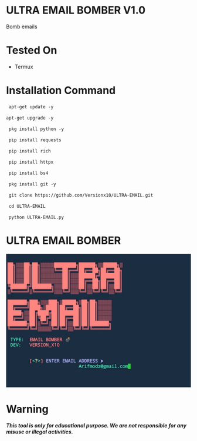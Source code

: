 # ULTRA EMAIL BOMBER V1.0
Bomb emails

# Tested On
- Termux

# Installation Command

```console
 apt-get update -y
```
```console
apt-get upgrade -y
```
```console
 pkg install python -y
```
```console
 pip install requests
```
```console
 pip install rich
```
```console
 pip install httpx
```
```console
 pip install bs4
```
```console
 pkg install git -y
```
```console
 git clone https://github.com/Versionx10/ULTRA-EMAIL.git
```
```console
 cd ULTRA-EMAIL
```
```console
 python ULTRA-EMAIL.py
```

# ULTRA EMAIL BOMBER 
![](Screenshot.png)

# Warning
***This tool is only for educational purpose. We are not responsible for any misuse or illegal activities.***
